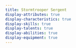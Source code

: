 ```yaml
---
title: Stormtrooper Sergent
display-attributes: true
display-characteristics: true
display-skills: true
display-talents: true
display-abilities: true
display-equipment: true
---
```

